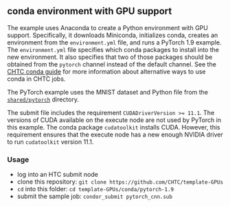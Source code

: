 ## conda environment with GPU support

The example uses Anaconda to create a Python environment with GPU support.
Specifically, it downloads Miniconda, initializes conda, creates an environment from the `environment.yml` file, and runs a PyTorch 1.9 example.
The `environment.yml` file specifies which conda packages to install into the new environment.
It also specifies that two of those packages should be obtained from the `pytorch` channel instead of the default channel.
See the [CHTC conda guide](https://chtc.cs.wisc.edu/uw-research-computing/conda-installation) for more information about alternative ways to use conda in CHTC jobs.

The PyTorch example uses the MNIST dataset and Python file from the [`shared/pytorch`](../../shared/pytorch) directory.

The submit file includes the requirement `CUDADriverVersion >= 11.1`.
The versions of CUDA available on the execute node are not used by PyTorch in this example.
The conda package `cudatoolkit` installs CUDA.
However, this requirement ensures that the execute node has a new enough NVIDIA driver to run `cudatoolkit` version 11.1.

### Usage
- log into an HTC submit node
- clone this repository: `git clone https://github.com/CHTC/template-GPUs`
- `cd` into this folder: `cd template-GPUs/conda/pytorch-1.9`
- submit the sample job: `condor_submit pytorch_cnn.sub`
